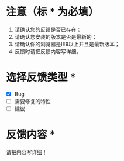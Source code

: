 # 注意（标 * 为必填）
1. 请确认您的反馈是否已存在；
2. 请确认您安装的版本是否是最新的；
3. 请确认你的浏览器是IE9以上并且是最新版本；
4. 反馈时请把反馈内容写详细。

# 选择反馈类型 *

- [x] Bug
- [ ] 需要修复的特性
- [ ] 建议

# 反馈内容 *

请把内容写详细！

